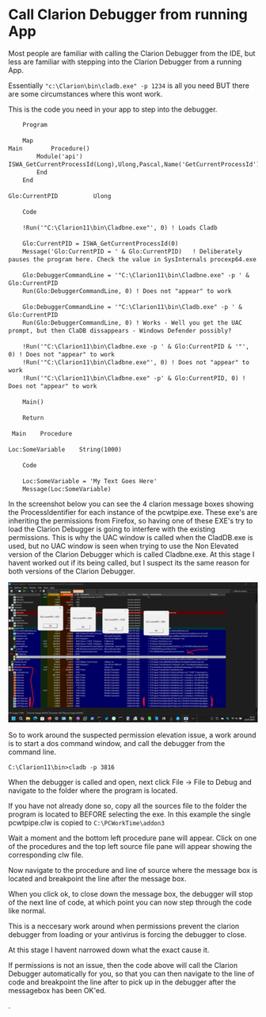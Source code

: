 # Call Clarion Debugger from running App

Most people are familiar with calling the Clarion Debugger from the IDE, but less are familiar with stepping into the Clarion Debugger from a running App.

Essentially ```"c:\Clarion\bin\cladb.exe" -p 1234``` is all you need BUT there are some circumstances where this wont work. 

This is the code you need in your app to step into the debugger.

```Clarion
    Program
    
    Map
Main        Procedure()
        Module('api')
ISWA_GetCurrentProcessId(Long),Ulong,Pascal,Name('GetCurrentProcessId')
        End
    End
    
Glo:CurrentPID          Ulong

    Code
    
    !Run('"C:\Clarion11\bin\Cladbne.exe"', 0) ! Loads Cladb
    
    Glo:CurrentPID = ISWA_GetCurrentProcessId(0)
    Message('Glo:CurrentPID = ' & Glo:CurrentPID)   ! Deliberately pauses the program here. Check the value in SysInternals procexp64.exe
    
    Glo:DebuggerCommandLine = '"C:\Clarion11\bin\Cladbne.exe" -p ' & Glo:CurrentPID
    Run(Glo:DebuggerCommandLine, 0) ! Does not "appear" to work
    
    Glo:DebuggerCommandLine = '"C:\Clarion11\bin\Cladb.exe" -p ' & Glo:CurrentPID
    Run(Glo:DebuggerCommandLine, 0) ! Works - Well you get the UAC prompt, but then ClaDB dissappears - Windows Defender possibly?
    
    !Run('"C:\Clarion11\bin\Cladbne.exe -p ' & Glo:CurrentPID & '"', 0) ! Does not "appear" to work
    !Run('"C:\Clarion11\bin\Cladbne.exe"', 0) ! Does not "appear" to work
    !Run('"C:\Clarion11\bin\Cladbne.exe" -p' & Glo:CurrentPID, 0) ! Does not "appear" to work
    
    Main()
    
    Return
    
 Main    Procedure
 
Loc:SomeVariable    String(1000)
 
    Code
    
    Loc:SomeVariable = 'My Text Goes Here'
    Message(Loc:SomeVariable)
```    

In the screenshot below you can see the 4 clarion message boxes showing the ProcessIdentifier for each instance of the pcwtpipe.exe. These exe's are inheriting the permissions from Firefox, so having one of these EXE's try to load the Clarion Debugger is going to interfere with the existing permissions. This is why the UAC window is called when the CladDB.exe is used, but no UAC window is seen when trying to use the Non Elevated version of the Clarion Debugger which is called Cladbne.exe. At this stage I havent worked out if its being called, but I suspect its the same reason for both versions of the Clarion Debugger.

![Screenshot](https://github.com/Intelligent-Silicon/Call-Clarion-Debugger-from-running-App/blob/main/ProcessExplorerCladbPermissions.png)


So to work around the suspected permission elevation issue, a work around is to start a dos command window, and call the debugger from the command line.
```
C:\Clarion11\bin>cladb -p 3816
```

When the debugger is called and open, next click File -> File to Debug and navigate to the folder where the program is located. 

If you have not already done so, copy all the sources file to the folder the program is located to BEFORE selecting the exe. 
In this example the single pcwtpipe.clw is copied to ```C:\PCWorkTime\addon3```

Wait a moment and the bottom left procedure pane will appear. Click on one of the procedures and the top left source file pane will appear showing the corresponding clw file. 

Now navigate to the procedure and line of source where the message box is located and breakpoint the line after the message box. 

When you click ok, to close down the message box, the debugger will stop of the next line of code, at which point you can now step through the code like normal.

This is a neccesary work around when permissions prevent the clarion debugger from loading or your antivirus is forcing the debugger to close. 

At this stage I havent narrowed down what the exact cause it.

If permissions is not an issue, then the code above will call the Clarion Debugger automatically for you, so that you can then navigate to the line of code and breakpoint the line after to pick up in the debugger after the messagebox has been OK'ed.

.